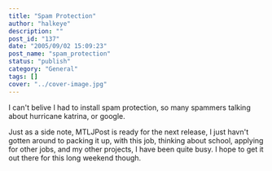 ```yaml
---
title: "Spam Protection"
author: "halkeye"
description: ""
post_id: "137"
date: "2005/09/02 15:09:23"
post_name: "spam_protection"
status: "publish"
category: "General"
tags: []
cover: "../cover-image.jpg"
---
```


I can't belive I had to install spam protection, so many spammers talking about hurricane katrina, or google.

  

Just as a side note, MTLJPost is ready for the next release, I just havn't gotten around to packing it up, with this job, thinking about school, applying for other jobs, and my other projects, I have been quite busy. I hope to get it out there for this long weekend though.